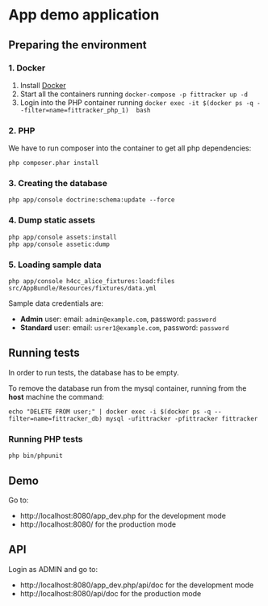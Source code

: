 # App demo application

## Preparing the environment

### 1. Docker

1. Install [Docker](https://docs.docker.com/engine/installation/)
2. Start all the containers running `docker-compose -p fittracker up -d`
3. Login into the PHP container running `docker exec -it $(docker ps -q --filter=name=fittracker_php_1)  bash`


### 2. PHP

We have to run composer into the container to get all php dependencies:
    
    php composer.phar install

### 3. Creating the database

    php app/console doctrine:schema:update --force
    
### 4. Dump static assets

    php app/console assets:install
    php app/console assetic:dump
    
### 5. Loading sample data
    
    php app/console h4cc_alice_fixtures:load:files src/AppBundle/Resources/fixtures/data.yml
    
Sample data credentials are: 
- **Admin** user: email: `admin@example.com`, password: `password`
- **Standard** user: email: `usrer1@example.com`, password: `password`
    
## Running tests

In order to run tests, the database has to be empty.

To remove the database run from the mysql container, running from the **host** machine the command:

    echo "DELETE FROM user;" | docker exec -i $(docker ps -q --filter=name=fittracker_db) mysql -ufittracker -pfittracker fittracker

### Running PHP tests

    php bin/phpunit

## Demo

Go to:
 - http://localhost:8080/app_dev.php for the development mode
 - http://localhost:8080/ for the production mode
 
## API

Login as ADMIN and go to:

 - http://localhost:8080/app_dev.php/api/doc for the development mode
 - http://localhost:8080/api/doc for the production mode 


        

